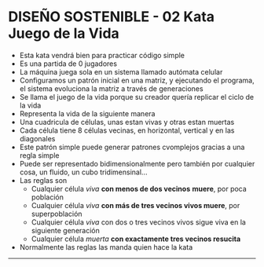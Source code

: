 # DISEÑO SOSTENIBLE - 02 Kata Juego de la Vida

- Esta kata vendrá bien para practicar código simple
- Es una partida de 0 jugadores
- La máquina juega sola en un sistema llamado autómata celular
- Configuramos un patrón inicial en una matriz, y ejecutando el programa, el sistema evoluciona la matriz a través de generaciones
- Se llama el juego de la vida porque su creador quería replicar el ciclo de la vida
- Representa la vida de la siguiente manera
- Una cuadricula de células, unas estan vivas y otras estan muertas
- Cada célula tiene 8 células vecinas, en horizontal, vertical y en las diagonales
- Este patrón simple puede generar patrones cvomplejos gracias a una regla simple
- Puede ser representado bidimensionalmente pero también por cualquier cosa, un fluido, un cubo tridimensinal...
- Las reglas son
  - Cualquier célula *viva* **con menos de dos vecinos** **muere**, por poca población
  - Cualquier célula *viva* **con más de tres vecinos vivos muere**, por superpoblación
  - Cualquier célula *viva* con dos o tres vecinos vivos sigue viva en la siguiente generación
  - Cualquier célula *muerta* **con exactamente tres vecinos resucita**
- Normalmente las reglas las manda quien hace la kata
------